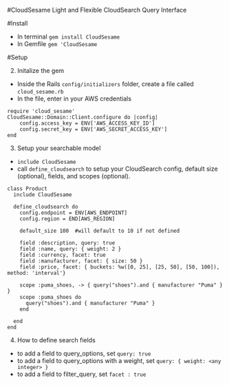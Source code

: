 #CloudSesame
Light and Flexible CloudSearch Query Interface

#Install
* In terminal
	```gem install CloudSesame```
* In Gemfile
	```gem 'CloudSesame```

#Setup 

2. Initalize the gem 
* Inside the Rails `config/initializers` folder, create a file called `cloud_sesame.rb`
* In the file, enter in your AWS credentials

```
require 'cloud_sesame'
CloudSesame::Domain::Client.configure do |config|
	config.access_key = ENV['AWS_ACCESS_KEY_ID']
	config.secret_key = ENV['AWS_SECRET_ACCESS_KEY']
end
```

3. Setup your searchable model

* `include CloudSesame`
* call `define_cloudsearch` to setup your CloudSearch config, default size (optional), fields, and scopes (optional).

```
class Product
  include CloudSesame  
  
  define_cloudsearch do 
    config.endpoint = ENV[AWS_ENDPOINT]
    config.region = END[AWS_REGION]
    
    default_size 100  #will default to 10 if not defined
    
    field :description, query: true 
    field :name, query: { weight: 2 }
    field :currency, facet: true 
    field :manufacturer, facet: { size: 50 }
    field :price, facet: { buckets: %w([0, 25], [25, 50], [50, 100]), method: 'interval'}
    
    scope :puma_shoes, -> { query("shoes").and { manufacturer "Puma" } } 
    scope :puma_shoes do 
      query("shoes").and { manufacturer "Puma" } 
    end

  end
end
```

4. How to define search fields 
* to add a field to query_options, set `query: true` 
* to add a field to query_options with a weight, set `query: { weight: <any integer> }`
* to add a field to filter_query, set `facet : true`
